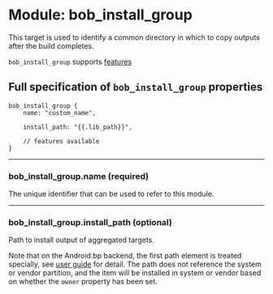 # Module: bob_install_group

This target is used to identify a common directory in which to
copy outputs after the build completes.

`bob_install_group` supports [features](../features.md)

## Full specification of `bob_install_group` properties

```bp
bob_install_group {
    name: "custom_name",

    install_path: "{{.lib_path}}",

    // features available
}
```

---

### **bob_install_group.name** (required)

The unique identifier that can be used to refer to this module.

---

### **bob_install_group.install_path** (optional)

Path to install output of aggregated targets.

Note that on the Android.bp backend, the first path element is treated
specially, see
[user guide](../user_guide/android.md#androidbp-backend-install-paths)
for detail. The path does not reference the system or vendor
partition, and the item will be installed in system or vendor
based on whether the `owner` property has been set.
